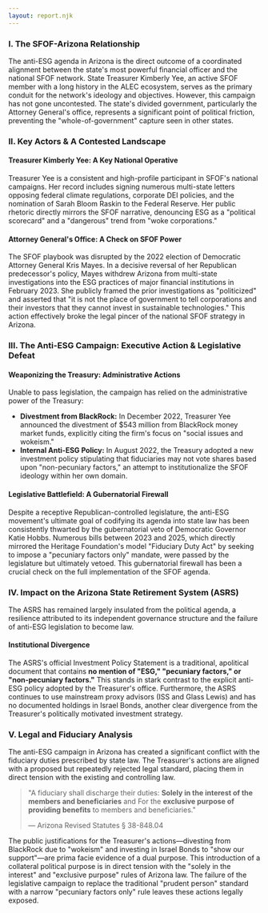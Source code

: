 ```yaml
---
layout: report.njk
---
```

### I. The SFOF-Arizona Relationship

The anti-ESG agenda in Arizona is the direct outcome of a coordinated alignment between the state's most powerful financial officer and the national SFOF network. State Treasurer Kimberly Yee, an active SFOF member with a long history in the ALEC ecosystem, serves as the primary conduit for the network's ideology and objectives. However, this campaign has not gone uncontested. The state's divided government, particularly the Attorney General's office, represents a significant point of political friction, preventing the "whole-of-government" capture seen in other states.

### II. Key Actors & A Contested Landscape

#### Treasurer Kimberly Yee: A Key National Operative
Treasurer Yee is a consistent and high-profile participant in SFOF's national campaigns. Her record includes signing numerous multi-state letters opposing federal climate regulations, corporate DEI policies, and the nomination of Sarah Bloom Raskin to the Federal Reserve. Her public rhetoric directly mirrors the SFOF narrative, denouncing ESG as a "political scorecard" and a "dangerous" trend from "woke corporations."

#### Attorney General's Office: A Check on SFOF Power
The SFOF playbook was disrupted by the 2022 election of Democratic Attorney General Kris Mayes. In a decisive reversal of her Republican predecessor's policy, Mayes withdrew Arizona from multi-state investigations into the ESG practices of major financial institutions in February 2023. She publicly framed the prior investigations as "politicized" and asserted that "it is not the place of government to tell corporations and their investors that they cannot invest in sustainable technologies." This action effectively broke the legal pincer of the national SFOF strategy in Arizona.

### III. The Anti-ESG Campaign: Executive Action & Legislative Defeat

#### Weaponizing the Treasury: Administrative Actions
Unable to pass legislation, the campaign has relied on the administrative power of the Treasury:

* **Divestment from BlackRock:** In December 2022, Treasurer Yee announced the divestment of $543 million from BlackRock money market funds, explicitly citing the firm's focus on "social issues and wokeism."
* **Internal Anti-ESG Policy:** In August 2022, the Treasury adopted a new investment policy stipulating that fiduciaries may not vote shares based upon "non-pecuniary factors," an attempt to institutionalize the SFOF ideology within her own domain.

#### Legislative Battlefield: A Gubernatorial Firewall
Despite a receptive Republican-controlled legislature, the anti-ESG movement's ultimate goal of codifying its agenda into state law has been consistently thwarted by the gubernatorial veto of Democratic Governor Katie Hobbs. Numerous bills between 2023 and 2025, which directly mirrored the Heritage Foundation's model "Fiduciary Duty Act" by seeking to impose a "pecuniary factors only" mandate, were passed by the legislature but ultimately vetoed. This gubernatorial firewall has been a crucial check on the full implementation of the SFOF agenda.

### IV. Impact on the Arizona State Retirement System (ASRS)

The ASRS has remained largely insulated from the political agenda, a resilience attributed to its independent governance structure and the failure of anti-ESG legislation to become law.

#### Institutional Divergence
The ASRS's official Investment Policy Statement is a traditional, apolitical document that contains **no mention of "ESG," "pecuniary factors," or "non-pecuniary factors."** This stands in stark contrast to the explicit anti-ESG policy adopted by the Treasurer's office. Furthermore, the ASRS continues to use mainstream proxy advisors (ISS and Glass Lewis) and has no documented holdings in Israel Bonds, another clear divergence from the Treasurer's politically motivated investment strategy.

### V. Legal and Fiduciary Analysis

The anti-ESG campaign in Arizona has created a significant conflict with the fiduciary duties prescribed by state law. The Treasurer's actions are aligned with a proposed but repeatedly rejected legal standard, placing them in direct tension with the existing and controlling law.

> "A fiduciary shall discharge their duties: **Solely in the interest of the members and beneficiaries** and For the **exclusive purpose of providing benefits** to members and beneficiaries."
>
> — Arizona Revised Statutes § 38-848.04

The public justifications for the Treasurer's actions—divesting from BlackRock due to "wokeism" and investing in Israel Bonds to "show our support"—are prima facie evidence of a dual purpose. This introduction of a collateral political purpose is in direct tension with the "solely in the interest" and "exclusive purpose" rules of Arizona law. The failure of the legislative campaign to replace the traditional "prudent person" standard with a narrow "pecuniary factors only" rule leaves these actions legally exposed.
